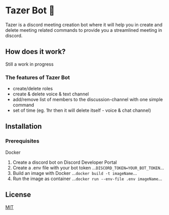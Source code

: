 # Tazer Bot :robot:
Tazer is a discord meeting creation bot where it will help you in create and delete meeting related commands to provide you a streamlined meeting in discord.

## How does it work?
Still a work in progress
<br/>
### **The features of Tazer Bot**
- create/delete roles
- create & delete voice & text channel
- add/remove list of members to the discussion-channel with one simple command
- set of time (eg. 1hr then it will delete itself - voice & chat channel)

## Installation
### Prerequisites
Docker
1. Create a discord bot on Discord Developer Portal
2. Create a .env file with your bot token
...```DISCORD_TOKEN=YOUR_BOT_TOKEN```...
3. Build an image with Docker
...```docker build -t imageName```...
4. Run the image as container
...```docker run --env-file .env imageName```...

## License
[MIT](https://choosealicense.com/licenses/mit/)
